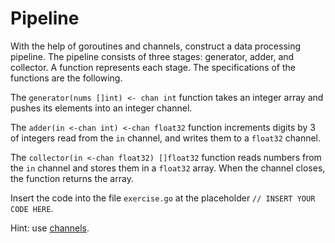 # Pipeline

With the help of goroutines and channels, construct a data processing pipeline. The pipeline consists of three stages: generator, adder, and collector. A function represents each stage. The specifications of the functions are the following.

The `generator(nums []int) <- chan int` function takes an integer array and pushes its elements into an integer channel.

The `adder(in <-chan int) <-chan float32` function increments digits by 3 of integers read from the `in` channel, and writes them to a `float32` channel.

The `collector(in <-chan float32) []float32` function reads numbers from the `in` channel and stores them in a `float32` array. When the channel closes, the function returns the array.

Insert the code into the file `exercise.go` at the placeholder `// INSERT YOUR CODE HERE`.

Hint: use [channels](https://go.dev/tour/concurrency/2).
